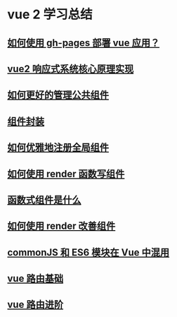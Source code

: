 # vue 2 学习总结

## [如何使用 gh-pages 部署 vue 应用？](./vue-pro-deploy-gh-pages.md)

## [vue2 响应式系统核心原理实现](./vue2响应式系统核心原理实现.md)

## [如何更好的管理公共组件](./如何更好的管理公共组件.md)

## [组件封装](./vue-组件封装.md)

## [如何优雅地注册全局组件](./如何优雅地注册全局组件.md)

## [如何使用 render 函数写组件](./render函数.md)

## [函数式组件是什么](./函数式组件.md)

## [如何使用 render 改善组件](./如何使用render函数封装高扩展的组件.md)

## [commonJS 和 ES6 模块在 Vue 中混用](./commonJS和ES6模块在Vue中混用.md)

## [vue 路由基础](./vue路由基础.md)

## [vue 路由进阶](./vue路由进阶.md)

